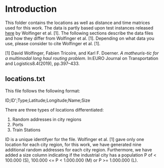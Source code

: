 # Introduction

This folder contains the locations as well as distance and time matrices used for this work. The data is partly based upon test instances released [here](https://plis.univie.ac.at/research/a-matheuristic-for-a-multimodal-long-haul-routing-problem/) by Wolfinger et al. [1]. The following sections describe the data files and how they differ from Wolfinger et al. [1]. Depending on what data you use, please consider to cite Wolfinger et al. [1].

[1] David Wolfinger, Fabien Tricoire, and Karl F. Doerner. *A matheuris-tic for a multimodal long haul routing problem.* In:EURO Journal on Transportation and Logistics8.4(2019), pp.397–433.

## locations.txt

This file follows the following format:

ID;ID';Type;Latitude;Longitude;Name;Size

There are three types of locations differentiated:
1. Random addresses in city regions
2. Ports
3. Train Stations

ID is a unique identifyer for the file. Wolfinger et al. [1] gave only one location for each city region, for this work, we have generated nine additional random addresses for each city region. Furthermore, we have added a size column indicating if the industrial city has a population P of < 100.000 (S), 100.000 <= P < 1.000.000 (M) or P >= 1.000.000 (L).
